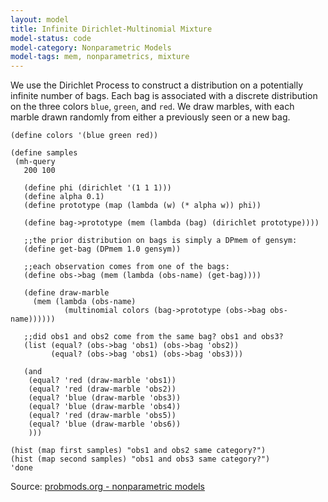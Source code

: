 ```yaml
---
layout: model
title: Infinite Dirichlet-Multinomial Mixture
model-status: code
model-category: Nonparametric Models
model-tags: mem, nonparametrics, mixture
---
```


We use the Dirichlet Process to construct a distribution on a potentially infinite number of bags. Each bag is associated with a discrete distribution on the three colors `blue`, `green`, and `red`. We draw marbles, with each marble drawn randomly from either a previously seen or a new bag.

    (define colors '(blue green red))
    
    (define samples
     (mh-query
       200 100
    
       (define phi (dirichlet '(1 1 1)))
       (define alpha 0.1)
       (define prototype (map (lambda (w) (* alpha w)) phi))
    
       (define bag->prototype (mem (lambda (bag) (dirichlet prototype))))
    
       ;;the prior distribution on bags is simply a DPmem of gensym:
       (define get-bag (DPmem 1.0 gensym))
    
       ;;each observation comes from one of the bags:
       (define obs->bag (mem (lambda (obs-name) (get-bag))))
    
       (define draw-marble
         (mem (lambda (obs-name)
                (multinomial colors (bag->prototype (obs->bag obs-name))))))
    
       ;;did obs1 and obs2 come from the same bag? obs1 and obs3?
       (list (equal? (obs->bag 'obs1) (obs->bag 'obs2))
             (equal? (obs->bag 'obs1) (obs->bag 'obs3)))
    
       (and
        (equal? 'red (draw-marble 'obs1))
        (equal? 'red (draw-marble 'obs2))
        (equal? 'blue (draw-marble 'obs3))
        (equal? 'blue (draw-marble 'obs4))
        (equal? 'red (draw-marble 'obs5))
        (equal? 'blue (draw-marble 'obs6))
        )))
    
    (hist (map first samples) "obs1 and obs2 same category?")
    (hist (map second samples) "obs1 and obs3 same category?")
    'done

Source: [probmods.org - nonparametric models](https://probmods.org/non-parametric-models.html)
